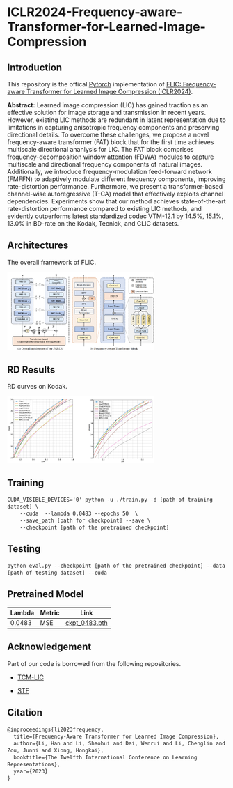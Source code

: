 # ICLR2024-Frequency-aware-Transformer-for-Learned-Image-Compression

## Introduction
This repository is the offical [Pytorch](https://pytorch.org/) implementation of [FLIC: Frequency-aware Transformer for Learned Image Compression (ICLR2024)](https://openreview.net/forum?id=HKGQDDTuvZ). 

**Abstract:**
Learned image compression (LIC) has gained traction as an effective solution for image storage and transmission in recent years. However, existing LIC methods are redundant in latent representation due to limitations in capturing anisotropic frequency components and preserving directional details. To overcome these challenges, we propose a novel frequency-aware transformer (FAT) block that for the first time achieves multiscale directional ananlysis for LIC. The FAT block comprises frequency-decomposition window attention (FDWA) modules to capture multiscale and directional frequency components of natural images. Additionally, we introduce frequency-modulation feed-forward network (FMFFN) to adaptively modulate different frequency components, improving rate-distortion performance. Furthermore, we present a transformer-based channel-wise autoregressive (T-CA) model that effectively exploits channel dependencies. Experiments show that our method achieves state-of-the-art rate-distortion performance compared to existing LIC methods, and evidently outperforms latest standardized codec VTM-12.1 by 14.5%, 15.1%, 13.0% in BD-rate on the Kodak, Tecnick, and CLIC datasets.


## Architectures
The overall framework of FLIC.

<img src="./img/overall.png"  style="zoom: 33%;" />

## RD Results
RD curves on Kodak.

<img src="./img/rd.png"  style="zoom: 33%;" />

## Training

``` 
CUDA_VISIBLE_DEVICES='0' python -u ./train.py -d [path of training dataset] \
    --cuda  --lambda 0.0483 --epochs 50  \
    --save_path [path for checkpoint] --save \
    --checkpoint [path of the pretrained checkpoint]
```

## Testing
``` 
python eval.py --checkpoint [path of the pretrained checkpoint] --data [path of testing dataset] --cuda
```

## Pretrained Model
| Lambda | Metric | Link |
|--------|--------|------|
|0.0483   | MSE   |  [ckpt_0483.pth](https://drive.google.com/file/d/1l1vYGo9HOX6_0NR7H1TrVJGW67VgyUV_/view?usp=drive_link)  |


## Acknowledgement
Part of our code is borrowed from the following repositories.

- [TCM-LIC](https://github.com/jmliu206/LIC_TCM)
  
- [STF](https://github.com/Googolxx/STF)

## Citation
```
@inproceedings{li2023frequency,
  title={Frequency-Aware Transformer for Learned Image Compression},
  author={Li, Han and Li, Shaohui and Dai, Wenrui and Li, Chenglin and Zou, Junni and Xiong, Hongkai},
  booktitle={The Twelfth International Conference on Learning Representations},
  year={2023}
}
```
